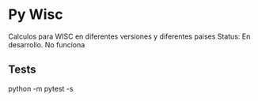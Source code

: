 # Py Wisc

Calculos para WISC en diferentes versiones y diferentes paises
Status: En desarrollo. No funciona

## Tests
python -m pytest -s
